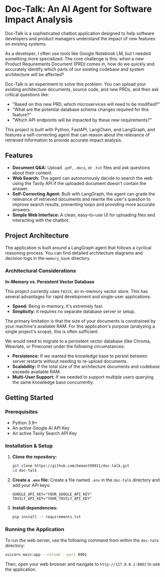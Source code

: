 # Doc-Talk: An AI Agent for Software Impact Analysis

Doc-Talk is a sophisticated chatbot application designed to help software developers and product managers understand the impact of new features on existing systems.

As a developer, I often use tools like Google Notebook LM, but I needed something more specialized. The core challenge is this: when a new Product Requirements Document (PRD) comes in, how do we quickly and accurately identify which parts of our existing codebase and system architecture will be affected?

Doc-Talk is an experiment to solve this problem. You can upload your existing architecture documents, source code, and new PRDs, and then ask critical questions like:
- "Based on this new PRD, which microservices will need to be modified?"
- "What are the potential database schema changes required for this feature?"
- "Which API endpoints will be impacted by these new requirements?"

This project is built with Python, FastAPI, LangChain, and LangGraph, and features a self-correcting agent that can reason about the relevance of retrieved information to provide accurate impact analysis.

## Features

-   **Document Q&A:** Upload `.pdf`, `.docx`, or `.txt` files and ask questions about their content.
-   **Web Search:** The agent can autonomously decide to search the web using the Tavily API if the uploaded document doesn't contain the answer.
-   **Self-Correcting Agent:** Built with LangGraph, the agent can grade the relevance of retrieved documents and rewrite the user's question to improve search results, preventing loops and providing more accurate answers.
-   **Simple Web Interface:** A clean, easy-to-use UI for uploading files and interacting with the chatbot.

## Project Architecture

The application is built around a LangGraph agent that follows a cyclical reasoning process. You can find detailed architecture diagrams and decision logs in the `memory_bank` directory.

### Architectural Considerations

**In-Memory vs. Persistent Vector Database**

This project currently uses `FAISS`, an in-memory vector store. This has several advantages for rapid development and single-user applications:
- **Speed:** Being in-memory, it's extremely fast.
- **Simplicity:** It requires no separate database server or setup.

The primary limitation is that the size of your documents is constrained by your machine's available RAM. For this application's purpose (analyzing a single project's scope), this is often sufficient.

We would need to migrate to a persistent vector database (like Chroma, Weaviate, or Pinecone) under the following circumstances:
- **Persistence:** If we wanted the knowledge base to persist between server restarts without needing to re-upload documents.
- **Scalability:** If the total size of the architecture documents and codebase exceeds available RAM.
- **Multi-User Support:** If we needed to support multiple users querying the same knowledge base concurrently.

## Getting Started

### Prerequisites

-   Python 3.9+
-   An active Google AI API Key
-   An active Tavily Search API Key

### Installation & Setup

1.  **Clone the repository:**
    ```bash
    git clone https://github.com/hemant99911/doc-talk.git
    cd doc-talk
    ```

2.  **Create a `.env` file:**
    Create a file named `.env` in the `doc-talk` directory and add your API keys:
    ```
    GOOGLE_API_KEY="YOUR_GOOGLE_API_KEY"
    TAVILY_API_KEY="YOUR_TAVILY_API_KEY"
    ```

3.  **Install dependencies:**
    ```bash
    pip install -r requirements.txt
    ```

### Running the Application

To run the web server, use the following command from within the `doc-talk` directory:

```bash
uvicorn main:app --reload --port 8001
```

Then, open your web browser and navigate to `http://127.0.0.1:8001` to use the application.
